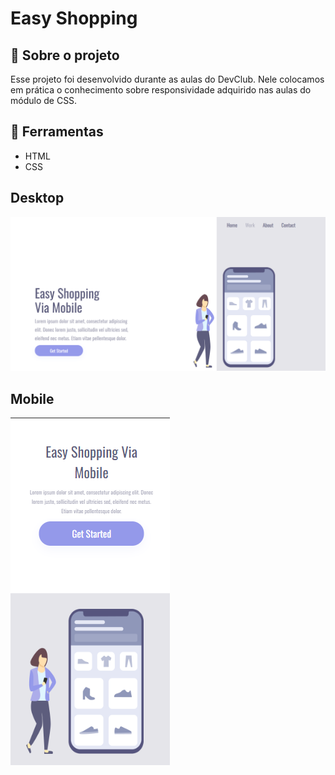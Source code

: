 <h1>
Easy Shopping
</h1>

<h2>
📕 Sobre o projeto 
</h2>

<p>
Esse projeto foi desenvolvido durante as aulas do DevClub. Nele colocamos em prática o conhecimento sobre responsividade adquirido nas aulas do módulo de CSS.
</p>

<h2>
🔨 Ferramentas
</h2> 

<ul>
<li>HTML</li>
<li>CSS</li>
</ul>

<h2>Desktop</h2>

<img src="./assets/easy-shopping-img.png"/>

<h2>Mobile</h2>

<img src="./assets/mobile.png"/>